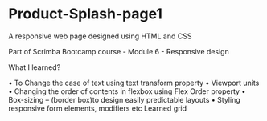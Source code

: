 # Product-Splash-page1


A responsive web page designed using HTML and CSS


Part of Scrimba Bootcamp course - Module 6 - Responsive design


What I learned?


•	To Change the case of text using text transform property
•	Viewport units
•	Changing the order of contents in flexbox using Flex Order property
•	Box-sizing – (border box)to design easily predictable layouts
•	Styling responsive form elements, modifiers etc
Learned grid

